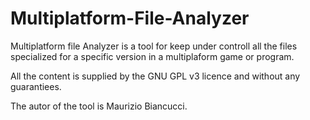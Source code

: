 Multiplatform-File-Analyzer
===========================

Multiplatform file Analyzer is a tool for keep under controll all the files specialized for a specific version in a multiplaform game or program.

All the content is supplied by the GNU GPL v3 licence and without any guarantiees.

The autor of the tool is Maurizio Biancucci.
